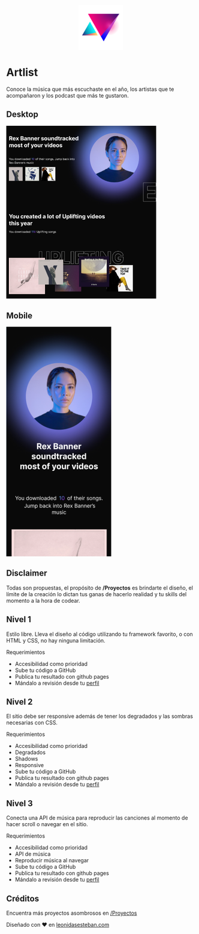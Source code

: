 <div align="center">
<a href="https://leonidasesteban.com/proyectos">
  <img width="120px"  src="https://raw.githubusercontent.com/no-te-rindas/logo/main/Logo/LeonidasEsteban-destello-envolvente-cuadrada.png" />
</a>
</div>

# Artlist

Conoce la música que más escuchaste en el año, los artistas que te acompañaron y los podcast que más te gustaron.

## Desktop

<img width="400px"  src="https://github.com/no-te-rindas/imagenes/blob/main/Readmes/artlist/artlist-desktop%20.png?raw=true" />

## Mobile

<img width="280px"  src="https://github.com/no-te-rindas/imagenes/blob/main/Readmes/artlist/artlist-mobile.png?raw=true" />

## Disclaimer

Todas son propuestas, el propósito de **/Proyectos** es brindarte el diseño, el límite de la creación lo dictan tus ganas de hacerlo realidad y tu skills del momento a la hora de codear.

## Nivel 1

Estilo libre. Lleva el diseño al código utilizando tu framework favorito, o con HTML y CSS, no hay ninguna limitación.

Requerimientos

- Accesibilidad como prioridad
- Sube tu código a GitHub
- Publica tu resultado con github pages
- Mándalo a revisión desde tu [perfil](https://leonidasesteban.com/estudiante)

## Nivel 2

El sitio debe ser responsive además de tener los degradados y las sombras necesarias con CSS.

Requerimientos

- Accesibilidad como prioridad
- Degradados
- Shadows
- Responsive
- Sube tu código a GitHub
- Publica tu resultado con github pages
- Mándalo a revisión desde tu [perfil](https://leonidasesteban.com/estudiante)

## Nivel 3

Conecta una API de música para reproducir las canciones al momento de hacer scroll o navegar en el sitio.

Requerimientos

- Accesibilidad como prioridad
- API de música
- Reproducir música al navegar
- Sube tu código a GitHub
- Publica tu resultado con github pages
- Mándalo a revisión desde tu [perfil](https://leonidasesteban.com/estudiante)

## Créditos

Encuentra más proyectos asombrosos en [/Proyectos](https://leonidasesteban.com/proyectos)

Diseñado con ♥️ en [leonidasesteban.com](https://leonidasesteban.com)
